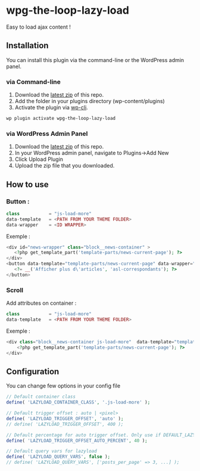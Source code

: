 # wpg-the-loop-lazy-load

Easy to load ajax content !

## Installation

You can install this plugin via the command-line or the WordPress admin panel.

### via Command-line

1. Download the [latest zip](https://github.com/wp-globalis-tools/wpg-the-loop-lazy-load/archive/master.zip) of this repo.
2. Add the folder in your plugins directory (wp-content/plugins)
3. Activate the plugin via [wp-cli](http://wp-cli.org/commands/plugin/activate/).

```sh
wp plugin activate wpg-the-loop-lazy-load
```

### via WordPress Admin Panel

1. Download the [latest zip](https://github.com/wp-globalis-tools/wpg-the-loop-lazy-load/archive/master.zip) of this repo.
2. In your WordPress admin panel, navigate to Plugins->Add New
3. Click Upload Plugin
4. Upload the zip file that you downloaded.


## How to use

### Button :

 ```php
class			= "js-load-more" 
data-template 	= <PATH FROM YOUR THEME FOLDER> 
data-wrapper  	= <ID WRAPPER> 
```

Exemple :

 ```php
<div id="news-wrapper" class="block__news-container" >
	<?php get_template_part('template-parts/news-current-page'); ?>
</div>
<button data-template="template-parts/news-current-page" data-wrapper="news-wrapper" role="button" class="js-load-more btn btn-primary btn-panel-next js-nextarticles">
	<?= __('Afficher plus d\'articles', 'asl-correspondants'); ?>
</button>
```

### Scroll

Add attributes on container : 
 ```php
class			= "js-load-more" 
data-template 	= <PATH FROM YOUR THEME FOLDER> 
```

Exemple : 

```php
<div class="block__news-container js-load-more"  data-template="template-parts/news-current-page">
    <?php get_template_part('template-parts/news-current-page'); ?>
</div>
```

## Configuration

You can change few options in your config file

```php
// Default container class
define( 'LAZYLOAD_CONTAINER_CLASS', '.js-load-more' );

// Default trigger offset : auto | <pixel>
define( 'LAZYLOAD_TRIGGER_OFFSET', 'auto' );
// define( 'LAZYLOAD_TRIGGER_OFFSET', 400 );

// Default percentage for auto trigger offset. Only use if DEFAULT_LAZYLOAD_TRIGGER_OFFSET == auto
define( 'LAZYLOAD_TRIGGER_OFFSET_AUTO_PERCENT', 40 );

// Default query vars for lazyload
define( 'LAZYLOAD_QUERY_VARS', false );
// define( 'LAZYLOAD_QUERY_VARS', ['posts_per_page' => 3, ...] );
```